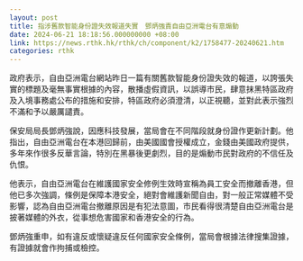 ```yaml
---
layout: post
title: 指涉舊款智能身份證失效報道失實　鄧炳強責自由亞洲電台有意煽動
date: 2024-06-21 18:18:56.000000000 +08:00
link: https://news.rthk.hk/rthk/ch/component/k2/1758477-20240621.htm
categories: rthk
---
```


政府表示，自由亞洲電台網站昨日一篇有關舊款智能身份證失效的報道，以誇張失實的標題及毫無事實根據的內容，散播虛假資訊，以誤導市民，肆意抹黑特區政府及入境事務處公布的措施和安排，特區政府必須澄清，以正視聽，並對此表示強烈不滿和予以嚴厲譴責。
 
保安局局長鄧炳強說，因應科技發展，當局會在不同階段就身份證作更新計劃。他指出，自由亞洲電台在本港回歸前，由美國國會授權成立，金錢由美國政府提供，多年來作很多反華言論，特別在黑暴後更劇烈，目的是煽動市民對政府的不信任及仇恨。

他表示，自由亞洲電台在維護國家安全修例生效時宣稱為員工安全而撤離香港，但他已多次強調，條例是保障本港安全，絕對會維護新聞自由，對一般正常媒體不受影響，認為自由亞洲電台撤離原因是有犯法意圖，市民看得很清楚自由亞洲電台是披著媒體的外衣，從事想危害國家和香港安全的行為。

鄧炳強重申，如有違反或懷疑違反任何國家安全條例，當局會根據法律搜集證據，有證據就會作拘捕或檢控。
